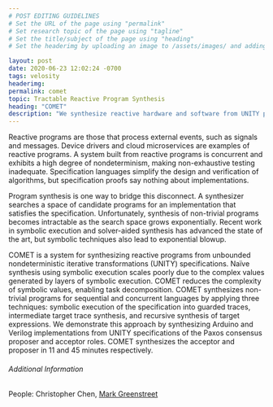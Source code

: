 ```yaml
---
# POST EDITING GUIDELINES
# Set the URL of the page using "permalink"
# Set research topic of the page using "tagline"
# Set the title/subject of the page using "heading"
# Set the headerimg by uploading an image to /assets/images/ and adding the URL to "headerimg"

layout: post
date: 2020-06-23 12:02:24 -0700
tags: velosity
headerimg:
permalink: comet
topic: Tractable Reactive Program Synthesis
heading: "COMET"
description: "We synthesize reactive hardware and software from UNITY protocol specifications."
---
```

<!-- Project Overview section -->
<div class="container-fluid bg-gray my-5 py-5">
    <div class="container pt-4">
        <P>
	Reactive programs are those that process external events, such as signals
	and messages. Device drivers and cloud microservices are examples of reactive
	programs. A system built from reactive programs is concurrent and
	exhibits a high degree of nondeterminism, making non-exhaustive testing
	inadequate. Specification languages simplify the design and verification of
	algorithms, but specification proofs say nothing about implementations.
	</p>
	<p>
	Program synthesis is one way to bridge this disconnect. A synthesizer
	searches a space of candidate programs for an implementation that satisfies
	the specification. Unfortunately, synthesis of non-trivial programs becomes
	intractable as the search space grows exponentially. Recent work in symbolic
	execution and solver-aided synthesis has advanced the state of the art,
	but symbolic techniques also lead to exponential blowup.
	</p>
	<p>
	COMET is a system for synthesizing reactive programs
	from unbounded nondeterministic iterative transformations (UNITY)
	specifications. Naïve synthesis using symbolic execution scales
	poorly due to the complex values generated by layers of symbolic execution.
	COMET reduces the complexity of symbolic values, enabling task
	decomposition. COMET synthesizes non-trivial programs for sequential and
	concurrent languages by applying three techniques: symbolic execution of
	the specification into guarded traces, intermediate target trace synthesis,
	and recursive synthesis of target expressions. We demonstrate this approach by
	synthesizing Arduino and Verilog implementations from UNITY specifications of the
	Paxos consensus proposer and acceptor roles. COMET synthesizes the acceptor
	and proposer in 11 and 45 minutes respectively.
        </p>
    </div>
</div>
<!-- /Project Overview section -->
<!-- Project Details and Additional Info -->
<div class="container">
    <h6>Additional Information</h6>
        <P>People: Christopher Chen, <a href = "">Mark Greenstreet</a></p>
</div>
<!-- /Project Details and Additional Info -->
